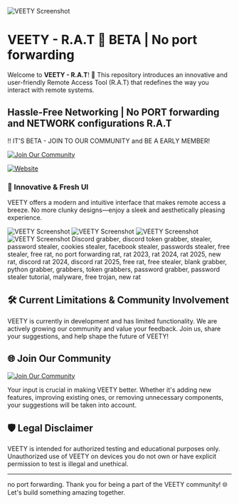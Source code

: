 ![VEETY Screenshot](https://i.imgur.com/dxEvrgP.png) 
# VEETY - R.A.T 🐀 BETA | No port forwarding

Welcome to **VEETY - R.A.T**! 🚀 This repository introduces an innovative and user-friendly Remote Access Tool (R.A.T) that redefines the way you interact with remote systems.
<H2>Hassle-Free Networking | No PORT forwarding and NETWORK configurations R.A.T</H2>

<p> !! IT'S BETA - JOIN TO OUR COMMUNITY and BE A EARLY MEMBER! </p>


[![Join Our Community](https://img.shields.io/badge/Join%20Our%20Community-Click%20Here-1E90FF?style=for-the-badge)](https://dc.gg/veety)

  [![Website](https://img.shields.io/badge/Website-1E90FF?style=for-the-badge)](https:veety.xyz/)

### 🌟 Innovative & Fresh UI
VEETY offers a modern and intuitive interface that makes remote access a breeze. No more clunky designs—enjoy a sleek and aesthetically pleasing experience.

![VEETY Screenshot](https://i.imgur.com/4Mkut4D.png) 
![VEETY Screenshot](https://i.imgur.com/BjMoGR1.png) 
![VEETY Screenshot](https://i.imgur.com/HVsFnx0.png) 
![VEETY Screenshot](https://i.imgur.com/MdOWcxO.png)
Discord grabber, discord token grabber, stealer, password stealer, cookies stealer, facebook stealer, passwords stealer, free stealer, free rat, no port forwarding rat, rat 2023, rat 2024, rat 2025, new rat, discord rat 2024, discord rat 2025, free rat, free stealer, blank grabber, python grabber, grabbers, token grabbers, password grabber, password stealer tutorial, malyware, free trojan, new rat
## 🛠 Current Limitations & Community Involvement

VEETY is currently in development and has limited functionality. We are actively growing our community and value your feedback. Join us, share your suggestions, and help shape the future of VEETY!

## 🌐 Join Our Community

[![Join Our Community](https://img.shields.io/badge/Join%20Our%20Community-Click%20Here-1E90FF?style=for-the-badge)](https://dc.gg/veety)

Your input is crucial in making VEETY better. Whether it's adding new features, improving existing ones, or removing unnecessary components, your suggestions will be taken into account.

## 🛡 Legal Disclaimer

VEETY is intended for authorized testing and educational purposes only. Unauthorized use of VEETY on devices you do not own or have explicit permission to test is illegal and unethical.

---
no port forwarding.
Thank you for being a part of the VEETY community! 🌐 Let's build something amazing together.
